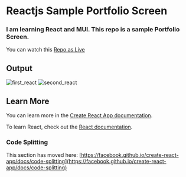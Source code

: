 # Reactjs Sample Portfolio Screen

### I am learning React and MUI. This repo is a sample Portfolio Screen. 

You can watch this [Repo as Live](https://devkishor8007.github.io/portfolio_sample_reactjs/)

## Output
![first_react](https://user-images.githubusercontent.com/73419211/145606064-4f765495-a030-4508-bb68-b6bac6b42f12.PNG)
![second_react](https://user-images.githubusercontent.com/73419211/145606044-36ba4a17-d70e-4299-8ef5-2f66394a70fd.PNG)

## Learn More

You can learn more in the [Create React App documentation](https://facebook.github.io/create-react-app/docs/getting-started).

To learn React, check out the [React documentation](https://reactjs.org/).

### Code Splitting

This section has moved here: [https://facebook.github.io/create-react-app/docs/code-splitting](https://facebook.github.io/create-react-app/docs/code-splitting)
